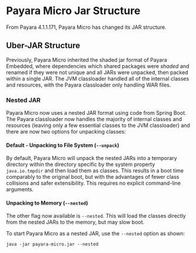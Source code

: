 # Payara Micro Jar Structure

From Payara 4.1.1.171, Payara Micro has changed its JAR structure.

## Uber-JAR Structure
Previously, Payara Micro inherited the shaded jar format of Payara Embedded, where dependencies which shared packages were _shaded_ and renamed if they were not unique and all JARs were unpacked, then packed within a single JAR.
The JVM classloader handled all of the internal classes and resources, with the Payara classloader only handling WAR files.

### Nested JAR

Payara Micro now uses a nested JAR format using code from Spring Boot. The Payara classloader now handles the majority of internal classes and resources (leaving only a few essential classes to the JVM classloader) and  there are now two options for unpacking classes:

#### Default - Unpacking to File System (`--unpack`)

By default, Payara Micro will unpack the nested JARs into a temporary directory within the directory specific by the system property `java.io.tmpdir` and then load them as classes.
This results in a boot time comparably to the original boot, but with the advantages of fewer class collisions and safer extensibility.
This requires no explicit command-line arguments.

#### Unpacking to Memory (`--nested`)

The other flag now available is `--nested`.
This will load the classes directly from the nested JARs to the memory, but may slow boot.

To start Payara Micro as a nested JAR, use the `--nested` option as shown:

```Shell
java -jar payara-micro.jar --nested
```
